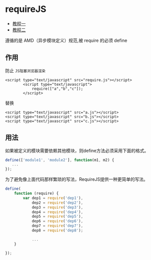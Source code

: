 # requireJS

* [教程一](http://www.runoob.com/w3cnote/requirejs-tutorial-1.html)
* [教程二](http://www.runoob.com/w3cnote/requirejs-tutorial-2.html)

遵循的是 AMD（异步模块定义）规范,被 require 的必须 define

## 作用

防止 `JS阻塞浏览器渲染`

```
<script type="text/javascript" src="require.js"></script>
        <script type="text/javascript">
            require(["a","b","c"]);
        </script>
```

替换

```
<script type="text/javascript" src="a.js"></script>
<script type="text/javascript" src="b.js"></script>
<script type="text/javascript" src="c.js"></script>
```

## 用法

如果被定义的模块需要依赖其他模块，则define方法必须采用下面的格式。

```js
define(['module1', 'module2'], function(m1, m2) {
   ...
});
```

为了避免像上面代码那样繁琐的写法，RequireJS提供一种更简单的写法。

```js
define(
    function (require) {
        var dep1 = require('dep1'),
            dep2 = require('dep2'),
            dep3 = require('dep3'),
            dep4 = require('dep4'),
            dep5 = require('dep5'),
            dep6 = require('dep6'),
            dep7 = require('dep7'),
            dep8 = require('dep8');

            ...
    }

});
```
